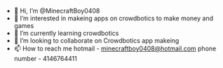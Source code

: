 - 👋 Hi, I’m @MinecraftBoy0408
- 👀 I’m interested in makeing apps on crowdbotics to make money and games 
- 🌱 I’m currently learning crowdbotics 
- 💞️ I’m looking to collaborate on Crowdbotics app makeing 
- 📫 How to reach me  hotmail - minecraftboy0408@hotmail.com phone number - 4146764411

<!---
MinecraftBoy0408/MinecraftBoy0408 is a ✨ special ✨ repository because its `README.md` (this file) appears on your GitHub profile.
You can click the Preview link to take a look at your changes.
--->
